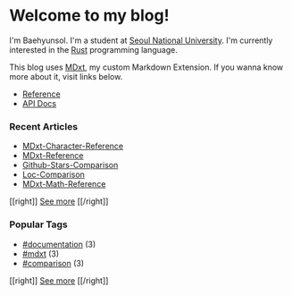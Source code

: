 # Welcome to my blog!

I'm Baehyunsol. I'm a student at [Seoul National University]. I'm currently interested in the [Rust] programming language.

This blog uses [MDxt], my custom Markdown Extension. If you wanna know more about it, visit links below.

- [Reference]
- [API Docs]

[Seoul National University]: https://www.snu.ac.kr/
[MDxt]: https://github.com/baehyunsol/MDxt
[Reference]: MDxt-Reference.html
[API Docs]: https://docs.rs/mdxt/latest/mdxt/
[Rust]: https://www.rust-lang.org/

### Recent Articles


- [MDxt-Character-Reference](MDxt-Character-Reference.html)
- [MDxt-Reference](MDxt-Reference.html)
- [Github-Stars-Comparison](Github-Stars-Comparison.html)
- [Loc-Comparison](Loc-Comparison.html)
- [MDxt-Math-Reference](MDxt-Math-Reference.html)

[[right]]
[See more](Articles.html)
[[/right]]

### Popular Tags


- [#documentation](tag-documentation.html) (3)
- [#mdxt](tag-mdxt.html) (3)
- [#comparison](tag-comparison.html) (3)

[[right]]
[See more](Tags.html)
[[/right]]
